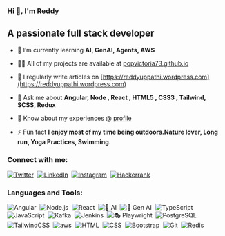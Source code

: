 ### Hi 👋, I'm Reddy

## A passionate full stack developer
- 🌱 I’m currently learning **AI, GenAI, Agents, AWS**

- 👨‍💻 All of my projects are available at [popvictoria73.github.io](https://popvictoria73.github.io/)

- 📝 I regularly write articles on [https://reddyuppathi.wordpress.com](https://reddyuppathi.wordpress.com)

- 💬 Ask me about **Angular, Node , React , HTML5 , CSS3 , Tailwind, SCSS, Redux**

- 📄 Know about my experiences @ [profile](https://popvictoria73.github.io/assets/Reddy_MEANStack_9Yrs.pdf)

- ⚡ Fun fact **I enjoy most of my time being outdoors.Nature lover, Long run, Yoga Practices, Swimming.**

### Connect with me:

[![Twitter](https://img.shields.io/badge/-Twitter-05122A?style=flat&logo=twitter)](https://twitter.com/reddyuppathi)&nbsp;
[![LinkedIn](https://img.shields.io/badge/-LinkedIn-05122A?style=flat&logo=linkedin)](https://linkedin.com/in/reddy-uppathi)&nbsp;
[![Instagram](https://img.shields.io/badge/-Instagram-05122A?style=flat&logo=instagram)](https://www.instagram.com/angularcode/)&nbsp;
[![Hackerrank](https://img.shields.io/badge/-HackerRank-3a424f?style=flat&logo=hackerrank)](https://www.hackerrank.com/profile/popvictoria73)&nbsp;

### Languages and Tools:


![Angular](https://img.shields.io/badge/-Angular-05122A?style=flat&logo=angular)&nbsp;
![Node.js](https://img.shields.io/badge/-Node.js-05122A?style=flat&logo=node.js)&nbsp;
![React](https://img.shields.io/badge/-React-05122A?style=flat&logo=react)&nbsp;
![🧠 AI](https://img.shields.io/badge/-🧠%20AI-0A0A0A?style=flat)&nbsp;
![🤖 Gen AI](https://img.shields.io/badge/-🤖%20Generative%20AI-1f1f1f?style=flat)&nbsp;
![TypeScript](https://img.shields.io/badge/-Typescript-05122A?style=flat&logo=typescript)&nbsp;
![JavaScript](https://img.shields.io/badge/-JavaScript-05122A?style=flat&logo=javascript)&nbsp;
![Kafka](https://img.shields.io/badge/Apache_Kafka-231F20?style=flat&logo=apachekafka&logoColor=white)&nbsp;
![Jenkins](https://img.shields.io/badge/Jenkins-D24939?style=flat&logo=jenkins&logoColor=white)&nbsp;
![🎭 Playwright](https://img.shields.io/badge/-🎭%20Playwright-2EAD33?style=flat)&nbsp;
![PostgreSQL](https://img.shields.io/badge/PostgreSQL-4169E1?style=flat&logo=postgresql&logoColor=white)&nbsp;
![TailwindCSS](https://img.shields.io/badge/Tailwind_CSS-38B2AC?style=flat&logo=tailwindcss&logoColor=white)&nbsp;
![aws](https://img.shields.io/badge/-AmazonAWS-05122A?style=flat&logo=amazon-aws)&nbsp;
![HTML](https://img.shields.io/badge/-HTML-05122A?style=flat&logo=HTML5)&nbsp;
![CSS](https://img.shields.io/badge/-CSS-05122A?style=flat&logo=CSS3&logoColor=1572B6)&nbsp;
![Bootstrap](https://img.shields.io/badge/Bootstrap-563D7C?style=flat&logo=bootstrap&logoColor=1572B6)&nbsp;
![Git](https://img.shields.io/badge/-Git-05122A?style=flat&logo=git)&nbsp;
![Redis](https://img.shields.io/badge/-Redis-05122A?style=flat&logo=redis)&nbsp;

<br />
